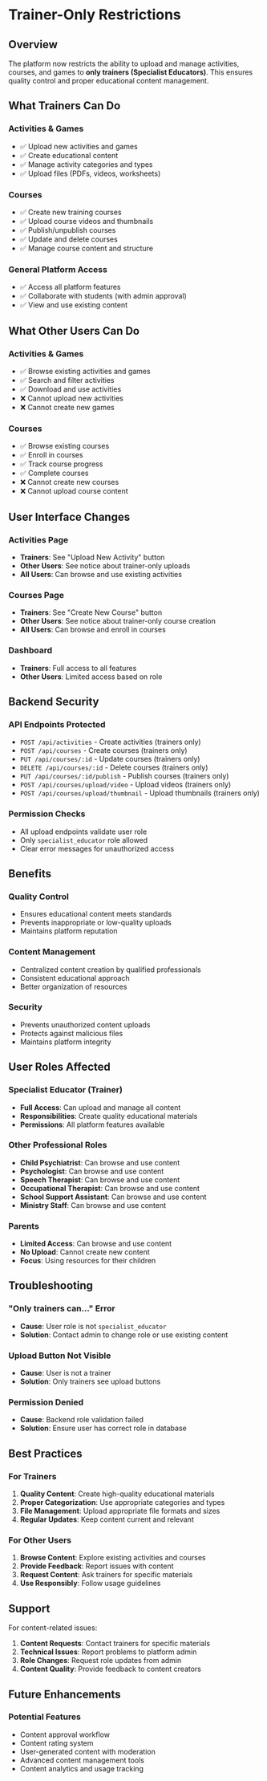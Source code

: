 # Trainer-Only Restrictions

## Overview

The platform now restricts the ability to upload and manage activities, courses, and games to **only trainers (Specialist Educators)**. This ensures quality control and proper educational content management.

## What Trainers Can Do

### Activities & Games
- ✅ Upload new activities and games
- ✅ Create educational content
- ✅ Manage activity categories and types
- ✅ Upload files (PDFs, videos, worksheets)

### Courses
- ✅ Create new training courses
- ✅ Upload course videos and thumbnails
- ✅ Publish/unpublish courses
- ✅ Update and delete courses
- ✅ Manage course content and structure

### General Platform Access
- ✅ Access all platform features
- ✅ Collaborate with students (with admin approval)
- ✅ View and use existing content

## What Other Users Can Do

### Activities & Games
- ✅ Browse existing activities and games
- ✅ Search and filter activities
- ✅ Download and use activities
- ❌ Cannot upload new activities
- ❌ Cannot create new games

### Courses
- ✅ Browse existing courses
- ✅ Enroll in courses
- ✅ Track course progress
- ✅ Complete courses
- ❌ Cannot create new courses
- ❌ Cannot upload course content

## User Interface Changes

### Activities Page
- **Trainers**: See "Upload New Activity" button
- **Other Users**: See notice about trainer-only uploads
- **All Users**: Can browse and use existing activities

### Courses Page
- **Trainers**: See "Create New Course" button
- **Other Users**: See notice about trainer-only course creation
- **All Users**: Can browse and enroll in courses

### Dashboard
- **Trainers**: Full access to all features
- **Other Users**: Limited access based on role

## Backend Security

### API Endpoints Protected
- `POST /api/activities` - Create activities (trainers only)
- `POST /api/courses` - Create courses (trainers only)
- `PUT /api/courses/:id` - Update courses (trainers only)
- `DELETE /api/courses/:id` - Delete courses (trainers only)
- `PUT /api/courses/:id/publish` - Publish courses (trainers only)
- `POST /api/courses/upload/video` - Upload videos (trainers only)
- `POST /api/courses/upload/thumbnail` - Upload thumbnails (trainers only)

### Permission Checks
- All upload endpoints validate user role
- Only `specialist_educator` role allowed
- Clear error messages for unauthorized access

## Benefits

### Quality Control
- Ensures educational content meets standards
- Prevents inappropriate or low-quality uploads
- Maintains platform reputation

### Content Management
- Centralized content creation by qualified professionals
- Consistent educational approach
- Better organization of resources

### Security
- Prevents unauthorized content uploads
- Protects against malicious files
- Maintains platform integrity

## User Roles Affected

### Specialist Educator (Trainer)
- **Full Access**: Can upload and manage all content
- **Responsibilities**: Create quality educational materials
- **Permissions**: All platform features available

### Other Professional Roles
- **Child Psychiatrist**: Can browse and use content
- **Psychologist**: Can browse and use content
- **Speech Therapist**: Can browse and use content
- **Occupational Therapist**: Can browse and use content
- **School Support Assistant**: Can browse and use content
- **Ministry Staff**: Can browse and use content

### Parents
- **Limited Access**: Can browse and use content
- **No Upload**: Cannot create new content
- **Focus**: Using resources for their children

## Troubleshooting

### "Only trainers can..." Error
- **Cause**: User role is not `specialist_educator`
- **Solution**: Contact admin to change role or use existing content

### Upload Button Not Visible
- **Cause**: User is not a trainer
- **Solution**: Only trainers see upload buttons

### Permission Denied
- **Cause**: Backend role validation failed
- **Solution**: Ensure user has correct role in database

## Best Practices

### For Trainers
1. **Quality Content**: Create high-quality educational materials
2. **Proper Categorization**: Use appropriate categories and types
3. **File Management**: Upload appropriate file formats and sizes
4. **Regular Updates**: Keep content current and relevant

### For Other Users
1. **Browse Content**: Explore existing activities and courses
2. **Provide Feedback**: Report issues with content
3. **Request Content**: Ask trainers for specific materials
4. **Use Responsibly**: Follow usage guidelines

## Support

For content-related issues:
1. **Content Requests**: Contact trainers for specific materials
2. **Technical Issues**: Report problems to platform admin
3. **Role Changes**: Request role updates from admin
4. **Content Quality**: Provide feedback to content creators

## Future Enhancements

### Potential Features
- Content approval workflow
- Content rating system
- User-generated content with moderation
- Advanced content management tools
- Content analytics and usage tracking 